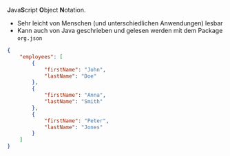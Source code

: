 **J**ava**S**cript **O**bject **N**otation.

- Sehr leicht von Menschen (und unterschiedlichen Anwendungen) lesbar
- Kann auch von Java geschrieben und gelesen werden mit dem Package `org.json`

```json
{
	"employees": [
		{
			"firstName": "John",
			"lastName": "Doe"
		},
		{
			"firstName": "Anna",
			"lastName": "Smith"
		},
		{
			"firstName": "Peter",
			"lastName": "Jones"
		}
	]
}
```